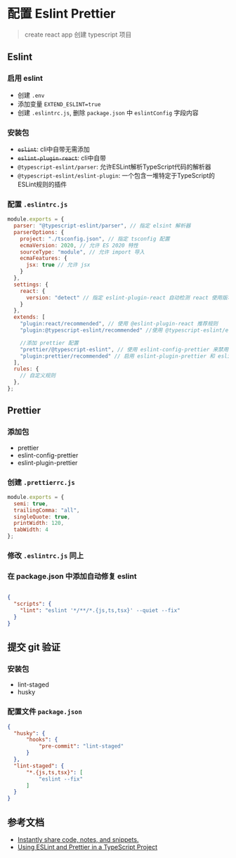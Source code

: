 # 配置 Eslint  Prettier

> create react app 创建 typescript 项目

## Eslint

### 启用 eslint

+ 创建 `.env`
+ 添加变量 `EXTEND_ESLINT=true`
+ 创建 `.eslintrc.js`, 删除 `package.json` 中 `eslintConfig` 字段内容

### 安装包

+ ~~`eslint`~~: cli中自带无需添加
+ ~~`eslint-plugin-react`~~: cli中自带
+ `@typescript-eslint/parser`: 允许ESLint解析TypeScript代码的解析器
+ `@typescript-eslint/eslint-plugin`: 一个包含一堆特定于TypeScript的ESLint规则的插件

### 配置 `.eslintrc.js`

```js
module.exports = {
  parser: "@typescript-eslint/parser", // 指定 elsint 解析器
  parserOptions: {
    project: "./tsconfig.json", // 指定 tsconfig 配置
    ecmaVersion: 2020, // 允许 ES 2020 特性
    sourceType: "module", // 允许 import 导入
    ecmaFeatures: {
      jsx: true // 允许 jsx
    }
  },
  settings: {
    react: {
      version: "detect" // 指定 eslint-plugin-react 自动检测 react 使用版本
    }
  },
  extends: [
    "plugin:react/recommended", // 使用 @eslint-plugin-react 推荐规则
    "plugin:@typescript-eslint/recommended" //使用 @typescript-eslint/eslint-plugin 推荐规则

    //添加 prettier 配置
    "prettier/@typescript-eslint", // 使用 eslint-config-prettier 来禁用 @typescript-eslint/eslint-plugin 中的 规则，这此规则会与 prettier 冲突的规则
    "plugin:prettier/recommended" // 启用 eslint-plugin-prettier 和 eslint-config-prettier。这将以ESLint错误的形式显示pretertier错误。确保这始终是extends数组中的最后一个配置。
  ],
  rules: {
    // 自定义规则
  },
};

```

## Prettier

### 添加包

+ prettier
+ eslint-config-prettier
+ eslint-plugin-prettier

### 创建 `.prettierrc.js`

```js
module.exports = {
  semi: true,
  trailingComma: "all",
  singleQuote: true,
  printWidth: 120,
  tabWidth: 4
};
```

### 修改 `.eslintrc.js` 同上

### 在 package.json 中添加自动修复 eslint

```json

{
  "scripts": {
    "lint": "eslint '*/**/*.{js,ts,tsx}' --quiet --fix"
  }
}

```

## 提交 git 验证

### 安装包

+ lint-staged
+ husky

### 配置文件 `package.json`

```json
{
  "husky": {
      "hooks": {
          "pre-commit": "lint-staged"
      }
  },
  "lint-staged": {
      "*.{js,ts,tsx}": [
          "eslint --fix"
      ]
  }
}

```

## 参考文档

+ [Instantly share code, notes, and snippets.](https://gist.github.com/kuhelbeher/e65b3d6d6d84ebe3cda38ceef6fd9b40)
+ [Using ESLint and Prettier in a TypeScript Project](https://www.robertcooper.me/using-eslint-and-prettier-in-a-typescript-project)
